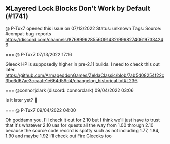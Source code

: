 ## ❌Layered Lock Blocks Don't Work by Default (#1741)
@ P-Tux7 opened this issue on 07/13/2022
Status: unknown
Tags: 
Source: #compat-bug-reports https://discord.com/channels/876899628556091432/996827406197334246


=== @ P-Tux7 07/13/2022 17:16

Gleeok HP is supposedly higher in pre-2.11 builds. I need to check this out later.
https://github.com/ArmageddonGames/ZeldaClassic/blob/7ab5d08254f22c3bc6d67ae3ccaafe1e664d59d4/changelog_historical.txt#L236

=== @connorjclark (discord: connorclark) 09/04/2022 03:06

Is it later yet? 🙂

=== @ P-Tux7 09/04/2022 04:00

Oh goddamn you. I'll check it out for 2.10 but I think we'll just have to trust that it's whatever 2.10 uas for quests all the way from 1.00 through 2.10 because the source code record is spotty such as not including 1.77, 1.84, 1.90 and maybe 1.92
I'll check out Fire Gleeoks too
